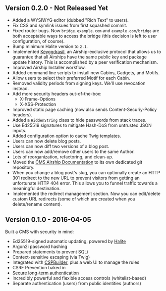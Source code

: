 ## Version 0.2.0 - Not Released Yet

  * Added a WYSIWYG editor (dubbed "Rich Text" to users).
  * Fix CSS and symlink issues from first squashed commit.
  * Fixed router bugs. Now `bridge.example.com` and `example.com/bridge` are
    both acceptable ways to access the bridge (this decision is left to user
    configuration, of course).
  * Bump minimum Halite version to `2.1`.
  * Implemented [Keyggdrasil](https://paragonie.com/blog/2016/05/keyggdrasil-continuum-cryptography-powering-cms-airship),
    an Airship-exclusive protocol that allows us to guarantee that all Airships
    have the same public key and package update history. This is accomplished
    by a peer verification mechanism.
  * Improved Airship Installer workflow.
  * Added command line scripts to install new Cabins, Gadgets, and Motifs.
  * Allow users to select their preferred Motif for each Cabin.
  * Removed validity periods from signing keys. We'll use revocation instead.
  * Add more security headers out-of-the-box:
    * X-Frame-Options
    * X-XSS-Protection
  * Improved static page caching (now also sends Content-Securiy-Policy
    headers).
  * Added a `HiddenString` class to hide passwords from stack traces.
  * Use Ed25519 signatures to mitigate Hash-DoS from untrusted JSON
    inputs.
  * Added configuration option to cache Twig templates.
  * Users can now delete blog posts.
  * Users can now diff two versions of a blog post.
  * Users can now add/remove other users to the same Author.
  * Lots of reorganization, refactoring, and clean-up.
  * Moved the [CMS Airship Documentation](https://github.com/paragonie/airship-docs)
    to its own dedicated git repository.
  * When you change a blog post's slug, you can optionally create an HTTP 301
    redirect to the new URL to prevent visitors from getting an unfortunate
    HTTP 404 error. This allows you to funnel traffic towards a meaningful
    destination.
  * Implemented the redirect management section. Now you can edit/delete custom
    URL redirects (some of which are created when you delete/rename content).

## Version 0.1.0 - 2016-04-05

Built a CMS with security in mind:

  * Ed25519-signed automatic updating, powered by [Halite](https://github.com/paragonie/halite)
  * Argon2i password hashing
  * Prepared statements to prevent SQLi
  * Context-sensitive escaping (via Twig)
  * Integrated with [CSPBuilder](https://github.com/paragonie/csp-builder),
    plus a web UI to manage the rules
  * CSRF Prevention baked in
  * [Secure long-term authentication](https://paragonie.com/blog/2015/04/secure-authentication-php-with-long-term-persistence#title.2.1)
  * Incredibly powerful and flexible access controls (whitelist-based)
  * Separate authentication (users) from public identities (authors)
